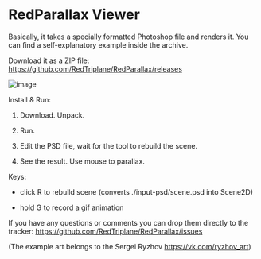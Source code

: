 # RedParallax Viewer

Basically, it takes a specially formatted Photoshop file and renders it. You can find a self-explanatory example inside the archive.

Download it as a ZIP file: https://github.com/RedTriplane/RedParallax/releases

![image](https://cloud.githubusercontent.com/assets/1580663/20033859/2f8b47e4-a3ab-11e6-84cd-a578d603fc98.png)

Install & Run:

1) Download. Unpack.

2) Run.

4) Edit the PSD file, wait for the tool to rebuild the scene. 

3) See the result. Use mouse to parallax.


Keys:

- click R to rebuild scene (converts ./input-psd/scene.psd into Scene2D)

- hold G to record a gif animation

If you have any questions or comments you can drop them directly to the tracker: https://github.com/RedTriplane/RedParallax/issues

(The example art belongs to the Sergei Ryzhov https://vk.com/ryzhov_art)
